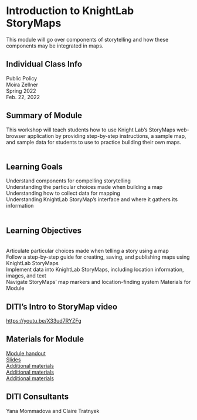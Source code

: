 # Introduction to KnightLab StoryMaps
This module will go over components of storytelling and how these components may be integrated in maps.

## Individual Class Info
Public Policy
<br>
Moira Zellner
<br>
Spring 2022
<br>
Feb. 22, 2022
<br>

## Summary of Module
This workshop will teach students how to use Knight Lab’s StoryMaps web-browser application by providing step-by-step instructions, a sample map, and sample data for students to use to practice building their own maps.
<br> 
<br>

## Learning Goals
Understand components for compelling storytelling
<br> 
Understanding the particular choices made when building a map
<br>
Understanding how to collect data for mapping
<br>
Understanding KnightLab StoryMap’s interface and where it gathers its information
<br>
<br>



## Learning Objectives
<br> 
Articulate particular choices made when telling a story using a map
<br>
Follow a step-by-step guide for creating, saving, and publishing maps using KnightLab StoryMaps
<br>
Implement data into KnightLab StoryMaps, including location information, images, and text
<br>
Navigate StoryMaps’ map markers and location-finding system
Materials for Module



## DITI’s Intro to StoryMap video
 https://youtu.be/X33ud7RYZFg 


## Materials for Module


[Module handout](https://github.com/NULabNortheastern/digitalassignmentshowcase/blob/master/mapping/food_justice_fall2021_berkey/Handout_Storymap-Spreadsheet-Template.pdf)
<br/>
[Slides](https://github.com/NULabNortheastern/digitalassignmentshowcase/blob/master/mapping/food_justice_fall2021_berkey/StoryMap_slides.pdf)
<br/>
[Additional materials](https://github.com/NULabNortheastern/digitalassignmentshowcase/blob/master/mapping/food_justice_fall2021_berkey/StoryMap_slides.pdf)
<br/>
[Additional materials](https://github.com/NULabNortheastern/digitalassignmentshowcase/blob/master/mapping/food_justice_fall2021_berkey/StoryMap_slides.pdf)
<br/>
[Additional materials](https://github.com/NULabNortheastern/digitalassignmentshowcase/blob/master/mapping/food_justice_fall2021_berkey/StoryMap_slides.pdf)
<br/>



## DITI Consultants
Yana Mommadova and Claire Tratnyek 
